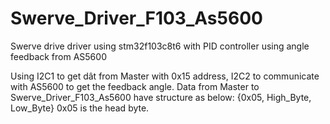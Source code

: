 # Swerve_Driver_F103_As5600
Swerve drive driver using stm32f103c8t6 with PID controller using angle feedback from AS5600

Using I2C1 to get dât from Master with 0x15 address, I2C2 to communicate with AS5600 to get the feedback angle.
Data from Master to Swerve_Driver_F103_As5600 have structure as below:
{0x05, High_Byte, Low_Byte}
0x05 is the head byte.
